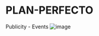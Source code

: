 # PLAN-PERFECTO
 Publicity - Events
![image](https://user-images.githubusercontent.com/105925406/169633495-34fd2b57-ab61-423e-a27a-2998719476b5.png)
